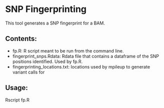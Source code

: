 # SNP Fingerprinting

This tool generates a SNP fingerprint for a BAM.

## Contents:
* fp.R: R script meant to be run from the command line.
* fingerprint_snps.Rdata: Rdata file that contains a dataframe of the SNP positions identified. Used by fp.R.
* fingerprinting_locations.txt: locations used by mpileup to generate variant calls for 

## Usage:

Rscript fp.R <BAM file> <Reference FASTA> <Reference FASTA index> <Sample ID> <Rdata output> <Vector output> <Count output>

